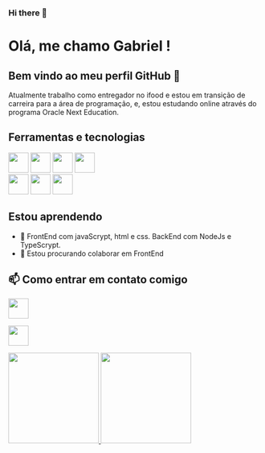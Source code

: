 ### Hi there 👋

# Olá, me chamo Gabriel ! 
## Bem vindo ao meu perfil GitHub 👋


Atualmente trabalho como entregador no ifood e estou em transição de carreira para a área de programação,
e, estou estudando online através do programa Oracle Next Education.

## Ferramentas e tecnologias
<div>
            
<img loading="lazy" src="https://cdn.jsdelivr.net/gh/devicons/devicon@latest/icons/javascript/javascript-original.svg" width="40" height="40" />

            
<img loading="lazy" src="https://cdn.jsdelivr.net/gh/devicons/devicon@latest/icons/typescript/typescript-original.svg" width="40" height="40" />
          
            
<img loading="lazy" src="https://cdn.jsdelivr.net/gh/devicons/devicon@latest/icons/react/react-original-wordmark.svg" width="40" height="40" />

<img loading="lazy" src="https://cdn.jsdelivr.net/gh/devicons/devicon@latest/icons/html5/html5-original-wordmark.svg" width="40" height="40" />
</div>

<div>
<img loading="lazy" src="https://cdn.jsdelivr.net/gh/devicons/devicon@latest/icons/css3/css3-original-wordmark.svg" width="40" height="40" />
          
            
<img loading="lazy" src="https://cdn.jsdelivr.net/gh/devicons/devicon@latest/icons/nodejs/nodejs-plain-wordmark.svg" width="40" height="40" />

            
<img loading="lazy" src="https://cdn.jsdelivr.net/gh/devicons/devicon@latest/icons/git/git-plain-wordmark.svg" width="40" height="40" />
            
</div>

          


          

## Estou aprendendo 
- 🔎 FrontEnd com javaScrypt, html e css. BackEnd com NodeJs e TypeScrypt.
- 👯 Estou procurando colaborar em FrontEnd

  
## 📫 Como entrar em contato comigo

<div>
<a href="https://www.linkedin.com/in/gabriel-messias-dev/" target="blank">
            <img loading="lazy" src="https://cdn.jsdelivr.net/gh/devicons/devicon@latest/icons/linkedin/linkedin-original-wordmark.svg" width="40" height="40" />
</a>

<a href="https://www.instagram.com/gmdasilva47/" target=blank><img loading="lazy" src="https://img.shields.io/badge/-Instagram-%23E4405F?style=for-the-badge&logo=instagram&logoColor=white" target="_blank" width="40" height="40" > </a>
            
</div>

            
<div>
<a href="https://github.com/gabriel4502">
<img loading="lazy" height="180em" src="https://github-readme-stats.vercel.app/api/top-langs/?username=gabriel4502&layout=compact&langs_count=7&theme=dracula"/>
<img loading="lazy" height="180em" src="https://github-readme-stats.vercel.app/api?username=gabriel4502&show_icons=true&theme=dracula&include_all_commits=true&count_private=true"/>
</div>


<!--
**Gabriel4502/Gabriel4502** is a ✨ _special_ ✨ repository because its `README.md` (this file) appears on your GitHub profile.

Here are some ideas to get you started:

- 🔭 I’m currently working on ...
- 🌱 I’m currently learning ...
- 👯 I’m looking to collaborate on ...
- 🤔 I’m looking for help with ...
- 💬 Ask me about ...
- 📫 How to reach me: ...
- 😄 Pronouns: ...
- ⚡ Fun fact: ...
-->
